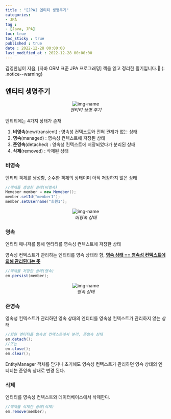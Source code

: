 ```yaml
---
title : "[JPA] 엔티티 생명주기"
categories:
- JPA
tag :
- [Java, JPA]
toc: true
toc_sticky : true
published : true
date : 2022-12-28 00:00:00
last_modified_at : 2022-12-28 00:00:00
---
```






김영한님이 지음, [자바 ORM 표준 JPA 프로그래밍] 책을 읽고 정리한 필기입니다.📢
{: .notice--warning}



## 엔티티 생명주기

<p align="center">
  <img alt="img-name" src="https://user-images.githubusercontent.com/13410737/210165554-596f88c5-82bc-4e3b-aa22-fb4bc5109545.png">
  <br>
    <em>엔티티 생명 주기</em>
</p>

엔티티에는 4가지 상태가 존재

1. **비영속**(new/transient) : 영속성 컨텍스트와 전혀 관계가 없는 상태
2. **영속**(managed) : 영속성 컨텍스트에 저장된 상태
3. **준영속**(detached) : 영속성 컨텍스트에 저장되었다가 분리된 상태
4. **삭제**(removed) : 삭제된 상태



### 비영속

엔티티 객체를 생성함, 순수한 객체의 상태이며 아직 저장하지 않은 상태

```java
//객체를 생성한 상태(비영속)
Memeber member = new Memeber();
member.setId("member1");
member.setUsername("회원1");
```

<p align="center">
  <img alt="img-name" src="https://user-images.githubusercontent.com/13410737/210165634-248698c9-4d2c-4c69-8307-6a58e4efc526.png">
  <br>
    <em>비영속 상태</em>
</p>

### 영속

엔티티 매니저를 통해 엔티티를 영속성 컨텍스트에 저장한 상태

영속성 컨텍스트가 관리하는 엔티티를 영속 상태라 함, <u>**영속 상태 == 영속성 컨텍스트에 의해 관리된다는 뜻**</u>

```java
//객체를 저장한 상태(영속)
em.persist(member);
```

<p align="center">
  <img alt="img-name" src="https://user-images.githubusercontent.com/13410737/210165716-8a37e141-1616-4b61-83b4-4c66de461c56.png">
  <br>
    <em>영속 상태</em>
</p>



### 준영속

영속성 컨텍스트가 관리하던 영속 상태의 엔티티를 영속성 컨텍스트가 관리하지 않는 상태

```java
//회원 엔티티를 영속성 컨텍스트에서 분리, 준영속 상태
em.detach();
//또는
em.close(); 
em.clear(); 
```

EntityManager 객체를 닫거나 초기해도 영속성 컨텍스트가 관리하던 영속 상태의 엔티티는 준영속 상태로 변경 된다.



### 삭제

엔티티를 영속성 컨텍스트와 데이터베이스에서 삭제한다.

```java
//객체를 삭제한 상태(삭제)
em.remove(member);
```

